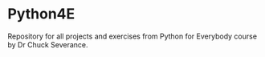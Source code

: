 # Python4E
Repository for all projects and exercises from Python for Everybody course by Dr Chuck Severance.
